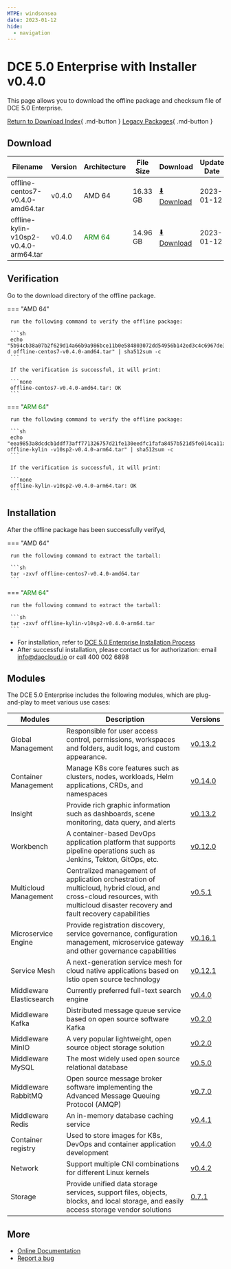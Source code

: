 ```yaml
---
MTPE: windsonsea
date: 2023-01-12
hide:
  - navigation
---
```


# DCE 5.0 Enterprise with Installer v0.4.0

This page allows you to download the offline package and checksum file of DCE 5.0 Enterprise.

[Return to Download Index](../index.md#download-enterprise-package){ .md-button }
[Legacy Packages](./dce5-installer-history.md){ .md-button }

## Download

| Filename | Version | Architecture | File Size | Download | Update Date |
| -------- | ------- | ------------ | --------- | -------- | ----------- |
| offline-centos7-v0.4.0-amd64.tar | v0.4.0 | AMD 64 | 16.33 GB | [:arrow_down: Download](https://qiniu-download-public.daocloud.io/DaoCloud_Enterprise/dce5/offline-centos7-v0.4.0-amd64.tar) | 2023-01-12 |
| offline-kylin-v10sp2-v0.4.0-arm64.tar | v0.4.0 | <font color="green">ARM 64</font> | 14.96 GB | [:arrow_down: Download](https://qiniu-download-public.daocloud.io/DaoCloud_Enterprise/dce5/offline-kylin-v10sp2-v0.4.0-arm64.tar) | 2023-01-12 |

## Verification

Go to the download directory of the offline package.

=== "AMD 64"

     run the following command to verify the offline package:

     ```sh
     echo "5b94cb38a07b2f629d14a66b9a986bce11b0e584803072dd54956b142ed3c4c6967de337e4f8a27a726e94c20ad697ebaa080433fa062e9029b2f1983fa8b80 d offline-centos7-v0.4.0-amd64.tar" | sha512sum -c
     ```

     If the verification is successful, it will print:

     ```none
     offline-centos7-v0.4.0-amd64.tar: OK
     ```

=== "<font color="green">ARM 64</font>"

     run the following command to verify the offline package:

     ```sh
     echo "eea9853a8dcdcb1ddf73aff771326757d21fe130eedfc1fafa8457b521d5fe014ca11adbde48ff3d49c7d5af530c1e9fbdd8e18a9a190b77f09a277b8acc8ee4 offline-kylin -v10sp2-v0.4.0-arm64.tar" | sha512sum -c
     ```

     If the verification is successful, it will print:

     ```none
     offline-kylin-v10sp2-v0.4.0-arm64.tar: OK
     ```

## Installation

After the offline package has been successfully verifyd,

=== "AMD 64"

     run the following command to extract the tarball:

     ```sh
     tar -zxvf offline-centos7-v0.4.0-amd64.tar
     ```

=== "<font color="green">ARM 64</font>"

     run the following command to extract the tarball:

     ```sh
     tar -zxvf offline-kylin-v10sp2-v0.4.0-arm64.tar
     ```

- For installation, refer to [DCE 5.0 Enterprise Installation Process](../../install/commercial/start-install.md)
- After successful installation, please contact us for authorization: email info@daocloud.io or call 400 002 6898

## Modules

The DCE 5.0 Enterprise includes the following modules, which are plug-and-play to meet various use cases:

| Modules | Description | Versions |
| ------- | ----------- | -------- |
| Global Management | Responsible for user access control, permissions, workspaces and folders, audit logs, and custom appearance. | [v0.13.2](../../ghippo/intro/release-notes.md#v0132) |
| Container Management | Manage K8s core features such as clusters, nodes, workloads, Helm applications, CRDs, and namespaces | [v0.14.0](../../kpanda/intro/release-notes.md#v0140) |
| Insight | Provide rich graphic information such as dashboards, scene monitoring, data query, and alerts | [v0.13.2](../../insight/intro/releasenote.md#v0132) |
| Workbench | A container-based DevOps application platform that supports pipeline operations such as Jenkins, Tekton, GitOps, etc. | [v0.12.0](../../amamba/intro/release-notes.md#v0120) |
| Multicloud Management| Centralized management of application orchestration of multicloud, hybrid cloud, and cross-cloud resources, with multicloud disaster recovery and fault recovery capabilities| [v0.5.1](../../kairship/intro/release-notes.md#v050) |
| Microservice Engine | Provide registration discovery, service governance, configuration management, microservice gateway and other governance capabilities | [v0.16.1](../../skoala/intro/release-notes.md#v0161) |
| Service Mesh | A next-generation service mesh for cloud native applications based on Istio open source technology | [v0.12.1](../../mspider/intro/release-notes.md#v0120) |
| Middleware Elasticsearch | Currently preferred full-text search engine | [v0.4.0](../../middleware/elasticsearch/release-notes.md#v040) |
| Middleware Kafka | Distributed message queue service based on open source software Kafka | [v0.2.0](../../middleware/kafka/release-notes.md#v020) |
| Middleware MinIO | A very popular lightweight, open source object storage solution | [v0.2.0](../../middleware/minio/release-notes.md#v020) |
| Middleware MySQL | The most widely used open source relational database | [v0.5.0](../../middleware/mysql/release-notes.md#v050) |
| Middleware RabbitMQ | Open source message broker software implementing the Advanced Message Queuing Protocol (AMQP) | [v0.7.0](../../middleware/rabbitmq/release-notes.md#v070) |
| Middleware Redis | An in-memory database caching service | [v0.4.1](../../middleware/redis/release-notes.md#v041) |
| Container registry | Used to store images for K8s, DevOps and container application development | [v0.4.0](../../kangaroo/intro/release-notes.md) |
| Network | Support multiple CNI combinations for different Linux kernels | [v0.4.2](../../network/intro/releasenotes.md) |
| Storage | Provide unified data storage services, support files, objects, blocks, and local storage, and easily access storage vendor solutions | [0.7.1](../../storage/hwameistor/releasenotes.md) |

## More

- [Online Documentation](../../dce/index.md)
- [Report a bug](https://github.com/DaoCloud/DaoCloud-docs/issues)